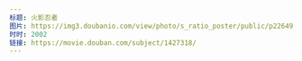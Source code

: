 ```yaml
---
标题: 火影忍者
图片: https://img3.doubanio.com/view/photo/s_ratio_poster/public/p2264901843.jpg
时时: 2002
链接: https://movie.douban.com/subject/1427318/
---
```

